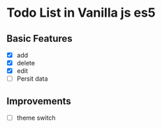 # Todo List in Vanilla js es5

## Basic Features

- [x] add
- [x] delete
- [x] edit
- [ ] Persit data

## Improvements

- [ ] theme switch
